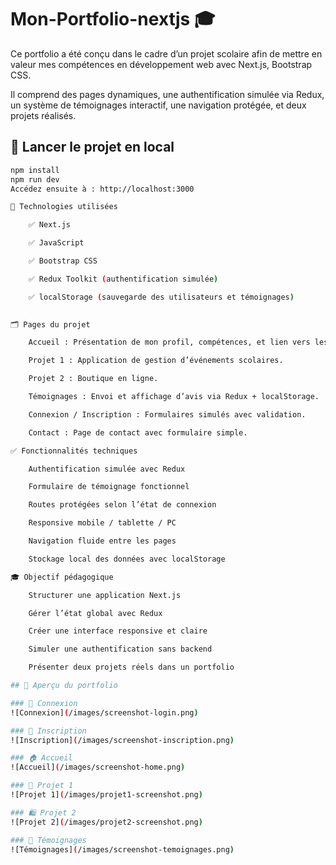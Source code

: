 # Mon-Portfolio-nextjs 🎓

Ce portfolio a été conçu dans le cadre d’un projet scolaire afin de mettre en valeur mes compétences en développement web avec Next.js, Bootstrap CSS.

Il comprend des pages dynamiques, une authentification simulée via Redux, un système de témoignages interactif, une navigation protégée, et deux projets réalisés.


## 🚀 Lancer le projet en local

```bash
npm install
npm run dev
Accédez ensuite à : http://localhost:3000

🧠 Technologies utilisées

    ✅ Next.js

    ✅ JavaScript

    ✅ Bootstrap CSS

    ✅ Redux Toolkit (authentification simulée)

    ✅ localStorage (sauvegarde des utilisateurs et témoignages)

    
🗂️ Pages du projet

    Accueil : Présentation de mon profil, compétences, et lien vers les projets.

    Projet 1 : Application de gestion d’événements scolaires.

    Projet 2 : Boutique en ligne.

    Témoignages : Envoi et affichage d’avis via Redux + localStorage.

    Connexion / Inscription : Formulaires simulés avec validation.

    Contact : Page de contact avec formulaire simple.

✅ Fonctionnalités techniques

    Authentification simulée avec Redux

    Formulaire de témoignage fonctionnel

    Routes protégées selon l’état de connexion

    Responsive mobile / tablette / PC

    Navigation fluide entre les pages

    Stockage local des données avec localStorage

🎓 Objectif pédagogique

    Structurer une application Next.js

    Gérer l’état global avec Redux

    Créer une interface responsive et claire

    Simuler une authentification sans backend

    Présenter deux projets réels dans un portfolio

## 📸 Aperçu du portfolio

### 🔐 Connexion
![Connexion](/images/screenshot-login.png)

### 📝 Inscription
![Inscription](/images/screenshot-inscription.png)

### 🏠 Accueil
![Accueil](/images/screenshot-home.png)

### 📁 Projet 1
![Projet 1](/images/projet1-screenshot.png)

### 🛍️ Projet 2
![Projet 2](/images/projet2-screenshot.png)

### 💬 Témoignages
![Témoignages](/images/screenshot-temoignages.png)

